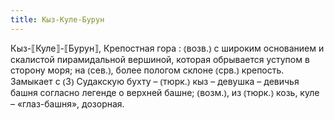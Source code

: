 ```yaml
---
title: Кыз-Куле-Бурун
---
```


Кыз-⟦Куле⟧-⟦Бурун⟧, Крепостная гора
: ⦅возв.⦆ с широким основанием и скалистой пирамидальной вершиной, которая обрывается уступом в сторону моря; на ⦅сев.⦆, более пологом склоне ⦅срв.⦆ крепость. Замыкает с ⦅З⦆ Судакскую бухту – ⦅тюрк.⦆ кыз – девушка – девичья башня согласно легенде о верхней башне; ⦅возм.⦆, из ⦅тюрк.⦆ козь, куле – «глаз-башня», дозорная.
